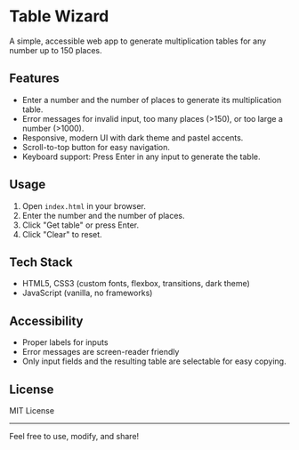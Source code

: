 # Table Wizard

A simple, accessible web app to generate multiplication tables for any number up to 150 places.

## Features
- Enter a number and the number of places to generate its multiplication table.
- Error messages for invalid input, too many places (>150), or too large a number (>1000).
- Responsive, modern UI with dark theme and pastel accents.
- Scroll-to-top button for easy navigation.
- Keyboard support: Press Enter in any input to generate the table.

## Usage
1. Open `index.html` in your browser.
2. Enter the number and the number of places.
3. Click "Get table" or press Enter.
4. Click "Clear" to reset.

## Tech Stack
- HTML5, CSS3 (custom fonts, flexbox, transitions, dark theme)
- JavaScript (vanilla, no frameworks)

## Accessibility
- Proper labels for inputs
- Error messages are screen-reader friendly
- Only input fields and the resulting table are selectable for easy copying.

## License
MIT License

---
Feel free to use, modify, and share!

